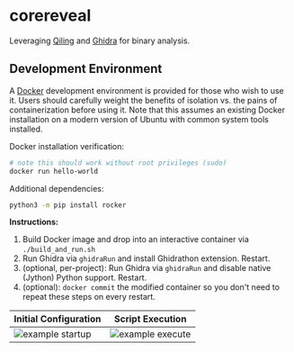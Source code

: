 # corereveal
Leveraging [Qiling](https://qiling.io/) and [Ghidra](https://ghidra-sre.org/) for binary analysis.

## Development Environment

A [Docker](https://www.docker.com/) development environment is provided for those who wish to use it. Users should carefully weight the benefits of isolation vs. the pains of containerization before using it. Note that this assumes an existing Docker installation on a modern version of Ubuntu with common system tools installed.

Docker installation verification:

```bash
# note this should work without root privileges (sudo)
docker run hello-world
```

Additional dependencies:

```bash
python3 -m pip install rocker
```

**Instructions:**
1. Build Docker image and drop into an interactive container via `./build_and_run.sh`
2. Run Ghidra via `ghidraRun` and install Ghidrathon extension. Restart.
3. (optional, per-project): Run Ghidra via `ghidraRun` and disable native (Jython) Python support. Restart.
4. (optional): `docker commit` the modified container so you don't need to repeat these steps on every restart.

Initial Configuration | Script Execution
--- | ---
![example startup](docs/container-startup.gif) | ![example execute](docs/running-corereveal.gif)

